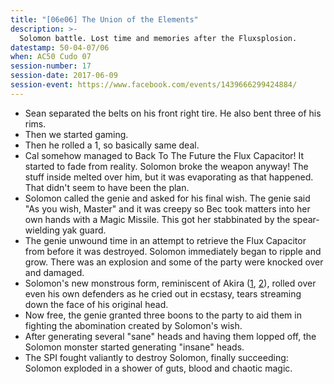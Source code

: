 ```yaml
---
title: "[06e06] The Union of the Elements"
description: >-
  Solomon battle. Lost time and memories after the Fluxsplosion.
datestamp: 50-04-07/06
when: AC50 Cudo 07
session-number: 17
session-date: 2017-06-09
session-event: https://www.facebook.com/events/1439666299424884/
---
```


* Sean separated the belts on his front right tire. He also bent three of his rims.
* Then we started gaming.
* Then he rolled a 1, so basically same deal.
* Cal somehow managed to Back To The Future the Flux Capacitor! It started to fade from reality. Solomon broke the weapon anyway! The stuff inside melted over him, but it was evaporating as that happened. That didn't seem to have been the plan.
* Solomon called the genie and asked for his final wish. The genie said "As you wish, Master" and it was creepy so Bec took matters into her own hands with a Magic Missile. This got her stabbinated by the spear-wielding yak guard.
* The genie unwound time in an attempt to retrieve the Flux Capacitor from before it was destroyed. Solomon immediately began to ripple and grow. There was an explosion and some of the party were knocked over and damaged.
* Solomon's new monstrous form, reminiscent of Akira ([1](https://gifimage.net/wp-content/uploads/2017/09/akira-mutation-gif-1.gif), [2](https://images.gr-assets.com/hostedimages/1450974971ra/17493648.gif)), rolled over even his own defenders as he cried out in ecstasy, tears streaming down the face of his original head.
* Now free, the genie granted three boons to the party to aid them in fighting the abomination created by Solomon's wish.
* After generating several "sane" heads and having them lopped off, the Solomon monster started generating "insane" heads.
* The SPI fought valiantly to destroy Solomon, finally succeeding: Solomon exploded in a shower of guts, blood and chaotic magic.
